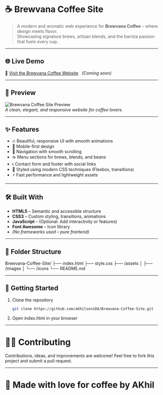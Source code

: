 # ☕ Brewvana Coffee Site

> A modern and aromatic web experience for **Brewvana Coffee** – where design meets flavor.  
Showcasing signature brews, artisan blends, and the barista passion that fuels every cup.

---

## 🌐 Live Demo

🔗 [Visit the Brewvana Coffee Website](#) &nbsp; _(Coming soon)_

---

## 📸 Preview

![Brewvana Coffee Site Preview](images/BrewvanaPreviewpng)  
_A clean, elegant, and responsive website for coffee lovers._

---

## ✨ Features

- 🔥 Beautiful, responsive UI with smooth animations
- 📱 Mobile-first design
- 🧭 Navigation with smooth scrolling
- ☕ Menu sections for brews, blends, and beans
- 📞 Contact form and footer with social links
- 🎨 Styled using modern CSS techniques (Flexbox, transitions)
- ⚡ Fast performance and lightweight assets

---

## 🛠️ Built With

- **HTML5** – Semantic and accessible structure
- **CSS3** – Custom styling, transitions, animations
- **JavaScript** – (Optional: Add interactivity or features)
- **Font Awesome** – Icon library
- *(No frameworks used – pure frontend)*

---

## 📂 Folder Structure


Brewvana-Coffee-Site/
├── index.html
├── style.css
├── /assets
│ ├── /images
│ └── /icons
└── README.md   

---

## 🚀 Getting Started

1. Clone the repository  
   ```bash
   git clone https://github.com/akhilsoni04/Brewvana-Coffee-Site.git

2. Open index.html in your browser

---

# 🧑‍💻 Contributing

Contributions, ideas, and improvements are welcome!
Feel free to fork this project and submit a pull request.


---

# 🤎 Made with love for coffee by AKhil

